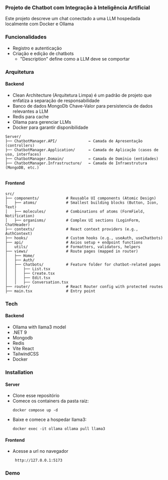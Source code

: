 ### Projeto de Chatbot com Integração à Inteligência Artificial
Este projeto descreve um chat conectado a uma LLM hospedada localmente com Docker e Ollama

### Funcionalidades
- Registro e autenticação
- Criação e edição de chatbots
  - "Description" define como a LLM deve se comportar
 
### Arquitetura 
#### Backend 
 - Clean Architecture (Arquitetura Limpa) é um padrão de projeto que enfatiza a separação de responsabilidade
 - Banco de dados MongoDb Chave-Valor para persistencia de dados relevantes a LLM
 - Redis para cache
 - Ollama para gerenciar LLMs
 - Docker para garantir disponibilidade 
```
Server/
├── ChatbotManager.API/              ← Camada de Apresentação (controllers)
├── ChatbotManager.Application/      ← Camada de Aplicação (casos de uso, interfaces)
├── ChatbotManager.Domain/           ← Camada de Domínio (entidades)
├── ChatbotManager.Infrastructure/   ← Camada de Infraestrutura (MongoDB, etc.)
 
```
#### Frontend
```
src/
├── components/            # Reusable UI components (Atomic Design)
│   ├── atoms/             # Smallest building blocks (Button, Icon, Text)
│   ├── molecules/         # Combinations of atoms (FormField, Notification)
│   ├── organisms/         # Complex UI sections (LoginForm, ChatHeader)
├── contexts/              # React context providers (e.g., AuthContext)
├── hooks/                 # Custom hooks (e.g., useAuth, useChatbots)
├── api/                   # Axios setup + endpoint functions
│   utils/                 # Formatters, validators, helpers
├── views/                 # Route pages (mapped in router)
│   ├── Home/
│   ├── Auth/
│   ├── Chatbots/          # Feature folder for chatbot-related pages
│   │   ├── List.tsx
│   │   ├── Create.tsx
│   │   ├── Edit.tsx
│   │   ├── Conversation.tsx
├── router/                # React Router config with protected routes
├── main.tsx               # Entry point
```
 

### Tech
#### Backend
 - Ollama with llama3 model
 - .NET 9
 - Mongodb
 - Redis
 - Vite React
 - TailwindCSS
 - Docker


### Installation
 #### Server
 - Clone esse repositório
 - Comece os containers da pasta raiz:
   ```
   docker compose up -d
    ```
 - Baixe e comece a hospedar llama3:
   ```
   docker exec -it ollama ollama pull llama3
   ```
 #### Frontend
 - Acesse a url no navegador
   ```
    http://127.0.0.1:5173
   ```

### Demo
